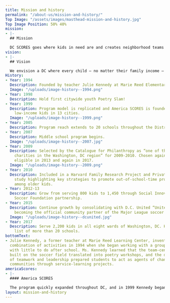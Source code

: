 ```yaml
---
title: Mission and history
permalink: "/about-us/mission-and-history/"
Top Image: "/assets/images/masthead-mission-and-history.jpg"
Top Image Position: 50% 40%
mission:
- |-
  ## Mission

  DC SCORES goes where kids in need are and creates neighborhood teams that give kids the confidence and skills to succeed on the playing field, in the classroom, and in life.
vision:
- |-
  ## Vision

  We envision a DC where every child – no matter their family income – experiences the joys of childhood: sports, arts, service, and being part of a team. Where every child – no matter their family circumstances – is empowered to find academic success and grow into an emotionally and physically healthy teen and adult. Where every neighborhood supports and celebrates its children and their accomplishments on and off the playing field.
History:
- Year: 1994
  Description: Founded by teacher Julie Kennedy at Marie Reed Elementary School.
  Image: "/uploads/image-history--1994.png"
- Year: 1998
  Description: Hold first citywide youth Poetry Slam!
- Year: 1999
  Description: Program model is replicated and America SCORES is founded, now serving
    low-income kids in 13 cities.
  Image: "/uploads/image-history--1999.png"
- Year: 2005
  Description: Program reach extends to 20 schools throughout the District.
- Year: 2007
  Description: Middle school program begins.
  Image: "/uploads/image-history--2007.jpg"
- Year: 2009
  Description: Selected by the Catalogue for Philanthropy as “one of the best small
    charities in the Washington, DC region” for 2009-2010. Chosen again when next
    eligible in 2013 and again in 2017.
  Image: "/uploads/image-history--2009.png"
- Year: 2010
  Description: Included in a Harvard Family Research Project and Private/Public Ventures
    study highlighting key strategies to promote out-of-school-time program participation
    among older kids.
- Year: 2012-13
  Description: Grow from serving 800 kids to 1,450 through Social Innovation Fund/U.S.
    Soccer Foundation partnership.
- Year: 2015
  Description: Continue growth by consolidating with D.C. United “United Soccer Club,”
    becoming the official community partner of the Major League soccer team.
  Image: "/uploads/image-history--dcunited.jpg"
- Year: 2017
  Description: Serve 2,200 kids in all eight wards of Washington, DC. Have a waiting
    list of more than 20 schools.
bottomText:
- Julie Kennedy, a former teacher at Marie Reed Learning Center, invented this complementary
  combination of activities in 1994 when she began working with a group of 15 girls
  with little to do after school. Ms. Kennedy learned that the team-centered relationships
  built on the soccer field translated into poetry workshops, and the development
  of teamwork and leadership prepared students to act as agents of change in their
  communities through service-learning projects.
americaScores:
- |-
  #### America SCORES

  The program quickly expanded throughout DC, and in 1999 Kennedy began sites in Boston and Chicago, thus creating America SCORES, headquarters to 13 programs across the United States and Canada: Bay Area, Chicago, Cleveland, Denver, Los Angeles, Milwaukee, New England, New York, Portland, St. Louis, Seattle, Vancouver, and Washington, DC.
layout: mission-and-history
---
```


